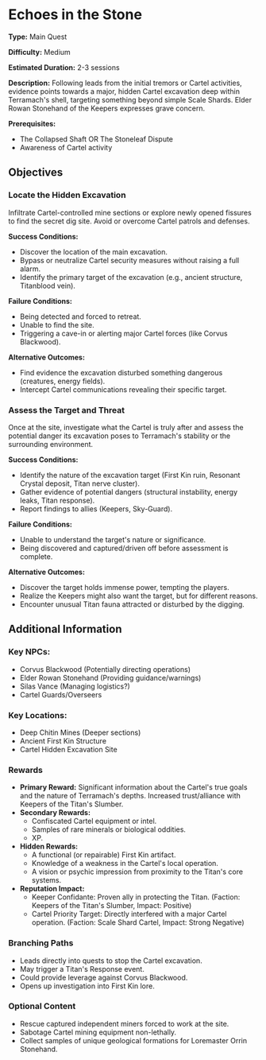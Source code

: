 
# Echoes in the Stone

**Type:** Main Quest

**Difficulty:** Medium

**Estimated Duration:** 2-3 sessions

**Description:** Following leads from the initial tremors or Cartel activities, evidence points towards a major, hidden Cartel excavation deep within Terramach's shell, targeting something beyond simple Scale Shards. Elder Rowan Stonehand of the Keepers expresses grave concern.

**Prerequisites:**
- The Collapsed Shaft OR The Stoneleaf Dispute
- Awareness of Cartel activity

## Objectives

### Locate the Hidden Excavation

Infiltrate Cartel-controlled mine sections or explore newly opened fissures to find the secret dig site. Avoid or overcome Cartel patrols and defenses.

**Success Conditions:**
- Discover the location of the main excavation.
- Bypass or neutralize Cartel security measures without raising a full alarm.
- Identify the primary target of the excavation (e.g., ancient structure, Titanblood vein).

**Failure Conditions:**
- Being detected and forced to retreat.
- Unable to find the site.
- Triggering a cave-in or alerting major Cartel forces (like Corvus Blackwood).

**Alternative Outcomes:**
- Find evidence the excavation disturbed something dangerous (creatures, energy fields).
- Intercept Cartel communications revealing their specific target.

### Assess the Target and Threat

Once at the site, investigate what the Cartel is truly after and assess the potential danger its excavation poses to Terramach's stability or the surrounding environment.

**Success Conditions:**
- Identify the nature of the excavation target (First Kin ruin, Resonant Crystal deposit, Titan nerve cluster).
- Gather evidence of potential dangers (structural instability, energy leaks, Titan response).
- Report findings to allies (Keepers, Sky-Guard).

**Failure Conditions:**
- Unable to understand the target's nature or significance.
- Being discovered and captured/driven off before assessment is complete.

**Alternative Outcomes:**
- Discover the target holds immense power, tempting the players.
- Realize the Keepers might also want the target, but for different reasons.
- Encounter unusual Titan fauna attracted or disturbed by the digging.

## Additional Information

### Key NPCs:
- Corvus Blackwood (Potentially directing operations)
- Elder Rowan Stonehand (Providing guidance/warnings)
- Silas Vance (Managing logistics?)
- Cartel Guards/Overseers

### Key Locations:
- Deep Chitin Mines (Deeper sections)
- Ancient First Kin Structure
- Cartel Hidden Excavation Site

### Rewards
- **Primary Reward:** Significant information about the Cartel's true goals and the nature of Terramach's depths. Increased trust/alliance with Keepers of the Titan's Slumber.
- **Secondary Rewards:**
  - Confiscated Cartel equipment or intel.
  - Samples of rare minerals or biological oddities.
  - XP.
- **Hidden Rewards:**
  - A functional (or repairable) First Kin artifact.
  - Knowledge of a weakness in the Cartel's local operation.
  - A vision or psychic impression from proximity to the Titan's core systems.
- **Reputation Impact:**
  - Keeper Confidante: Proven ally in protecting the Titan. (Faction: Keepers of the Titan's Slumber, Impact: Positive)
  - Cartel Priority Target: Directly interfered with a major Cartel operation. (Faction: Scale Shard Cartel, Impact: Strong Negative)

### Branching Paths
- Leads directly into quests to stop the Cartel excavation.
- May trigger a Titan's Response event.
- Could provide leverage against Corvus Blackwood.
- Opens up investigation into First Kin lore.

### Optional Content
- Rescue captured independent miners forced to work at the site.
- Sabotage Cartel mining equipment non-lethally.
- Collect samples of unique geological formations for Loremaster Orrin Stonehand.